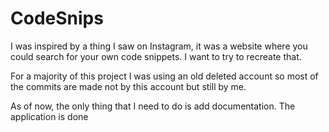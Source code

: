 # CodeSnips
I was inspired by a thing I saw on Instagram, it was a website where you could search for your own code snippets. I want to try to recreate that.

For a majority of this project I was using an old deleted account so most of the commits are made not by this account but still by me.


As of now, the only thing that I need to do is add documentation. The application is done